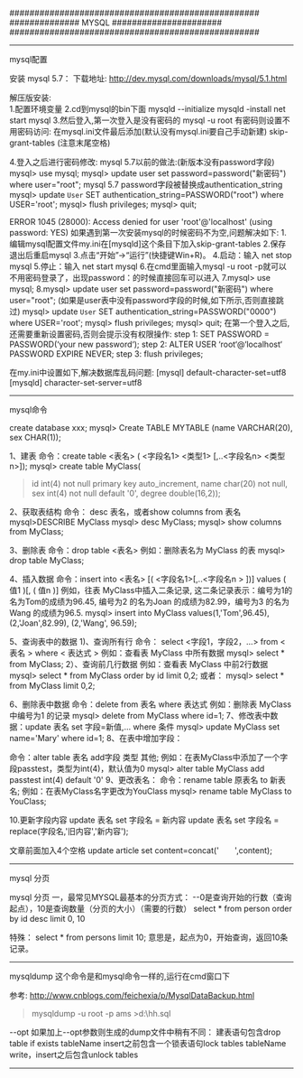 ##################################################
##############     MYSQL    ######################
##################################################

------------------------------------
mysql配置

安装 mysql 5.7：
	下载地址: http://dev.mysql.com/downloads/mysql/5.1.html
	
解压版安装:	
1.配置环境变量
2.cd到mysql的bin下面
	mysqld --initialize
	mysqld -install
	net start mysql
3.然后登入,第一次登入是没有密码的
	 mysql -u root
  有密码则设置不用密码访问:
	 在mysql.ini文件最后添加(默认没有mysql.ini要自己手动新建)
		skip-grant-tables (注意末尾空格)

4.登入之后进行密码修改:
mysql 5.7以前的做法:(新版本没有password字段)
	mysql> use mysql;
	mysql> update user set password=password("新密码") where user="root";
mysql 5.7 password字段被替换成authentication_string
	mysql> update `User` SET authentication_string=PASSWORD("root") where USER='root';
	mysql> flush privileges;
	mysql> quit;


ERROR 1045 (28000): Access denied for user 'root'@'localhost' (using password: YES)
如果遇到第一次安装mysql的时候密码不为空,问题解决如下:
1.编辑mysql配置文件my.ini在[mysqld]这个条目下加入skip-grant-tables
2.保存退出后重启mysql
3.点击“开始”->“运行”(快捷键Win+R)。
4.启动：输入 net stop mysql
5.停止：输入 net start mysql
6.在cmd里面输入mysql -u root -p就可以不用密码登录了，出现password：的时候直接回车可以进入
7.mysql> use mysql;
8.mysql> update user set password=password("新密码") where user="root";
(如果是user表中没有password字段的时候,如下所示,否则直接跳过)
mysql> update `User` SET authentication_string=PASSWORD("0000") where USER='root';
mysql> flush privileges;
mysql> quit;
在第一个登入之后,还需要重新设置密码,否则会提示没有权限操作:
step 1: SET PASSWORD = PASSWORD(‘your new password‘);
step 2: ALTER USER ‘root‘@‘localhost‘ PASSWORD EXPIRE NEVER;
step 3: flush privileges;

在my.ini中设置如下,解决数据库乱码问题:
[mysql]
default-character-set=utf8
[mysqld]
character-set-server=utf8


------------------------------------
mysql命令

create database xxx;
mysql> Create TABLE MYTABLE (name VARCHAR(20), sex CHAR(1));

1、建表
命令：create table <表名> ( <字段名1> <类型1> [,..<字段名n> <类型n>]); 
mysql> create table MyClass(
> id int(4) not null primary key auto_increment,
> name char(20) not null,
> sex int(4) not null default '0',
> degree double(16,2));

2、获取表结构
命令： desc 表名，或者show columns from 表名
mysql>DESCRIBE MyClass
mysql> desc MyClass; 
mysql> show columns from MyClass;

3、删除表
命令：drop table <表名>
例如：删除表名为 MyClass 的表
mysql> drop table MyClass;

4、插入数据
命令：insert into <表名> [( <字段名1>[,..<字段名n > ])] values ( 值1 )[, ( 值n )]
例如，往表 MyClass中插入二条记录, 这二条记录表示：编号为1的名为Tom的成绩为96.45, 编号为2 的名为Joan 的成绩为82.99，编号为3 的名为Wang 的成绩为96.5.
mysql> insert into MyClass values(1,'Tom',96.45),(2,'Joan',82.99), (2,'Wang', 96.59);

5、查询表中的数据
1)、查询所有行
命令： select <字段1，字段2，...> from < 表名 > where < 表达式 >
例如：查看表 MyClass 中所有数据
mysql> select * from MyClass;
2）、查询前几行数据
例如：查看表 MyClass 中前2行数据
mysql> select * from MyClass order by id limit 0,2; 
或者： 
mysql> select * from MyClass limit 0,2;

6、删除表中数据
命令：delete from 表名 where 表达式
例如：删除表 MyClass中编号为1 的记录
mysql> delete from MyClass where id=1;
7、修改表中数据：update 表名 set 字段=新值,… where 条件
mysql> update MyClass set name='Mary' where id=1;
8、在表中增加字段： 

命令：alter table 表名 add字段 类型 其他; 
例如：在表MyClass中添加了一个字段passtest，类型为int(4)，默认值为0 
mysql> alter table MyClass add passtest int(4) default '0'
9、更改表名：
命令：rename table 原表名 to 新表名; 
例如：在表MyClass名字更改为YouClass 
mysql> rename table MyClass to YouClass; 

10.更新字段内容
update 表名 set 字段名 = 新内容
update 表名 set 字段名 = replace(字段名,'旧内容','新内容'); 

文章前面加入4个空格
update article set content=concat('　　',content); 


-------------------------------------------------
mysql 分页

mysql 分页
一，最常见MYSQL最基本的分页方式：
--0是查询开始的行数（查询起点），10是查询数量（分页的大小）（需要的行数）
select * from person order by id desc limit 0, 10

特殊：
select * from persons limit 10;
意思是，起点为0，开始查询，返回10条记录。

---------------------------------------------------------

mysqldump 这个命令是和mysql命令一样的,运行在cmd窗口下

参考:
	http://www.cnblogs.com/feichexia/p/MysqlDataBackup.html

>mysqldump -u root -p ams >d:\hh.sql

--opt
	 如果加上--opt参数则生成的dump文件中稍有不同：
     建表语句包含drop table if exists tableName
     insert之前包含一个锁表语句lock tables tableName write，insert之后包含unlock tables

----------------------------------------------------------





